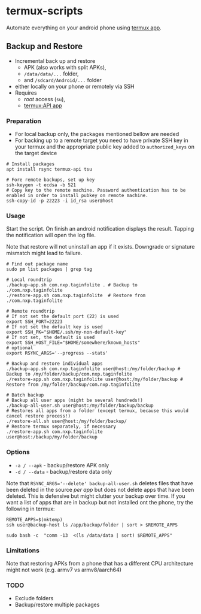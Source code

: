 termux-scripts
====

Automate everything on your android phone using [termux app](https://github.com/termux/termux-app).

## Backup and Restore

* Incremental back up and restore 
  * APK (also works with split APKs), 
  * `/data/data/...` folder,
  * and `/sdcard/Android/...` folder
* either locally on your phone or remotely via SSH 
* Requires 
  * *root* access (`su`),
  * [termux:API app](https://github.com/termux/termux-api)

### Preparation

* For local backup only, the packages mentioned bellow are needed
* For backing up to a remote target you need to have private SSH key in your termux and the appropriate public key added 
  to `authorized_keys` on the target device

```shell
# Install packages
apt install rsync termux-api tsu

# Fore remote backups, set up key
ssh-keygen -t ecdsa -b 521
# Copy key to the remote machine. Password authentication has to be enabled in order to install pubkey on remote machine.
ssh-copy-id -p 22223 -i id_rsa user@host
```

### Usage

Start the script.
On finish an android notification displays the result.
Tapping the notification will open the log file.

Note that restore will not uninstall an app if it exists. Downgrade or signature mismatch might lead to failure.

```shell
# Find out package name
sudo pm list packages | grep tag

# Local roundtrip
./backup-app.sh com.nxp.taginfolite . # Backup to ./com.nxp.taginfolite
./restore-app.sh com.nxp.taginfolite  # Restore from ./com.nxp.taginfolite

# Remote roundtrip
# If not set the default port (22) is used
export SSH_PORT=22223
# If not set the default key is used
export SSH_PK="$HOME/.ssh/my-non-default-key"
# If not set, the default is used
export SSH_HOST_FILE="$HOME/somewhere/known_hosts"
# optional
export RSYNC_ARGS='--progress --stats'

# Backup and restore individual apps
./backup-app.sh com.nxp.taginfolite user@host:/my/folder/backup # Backup to /my/folder/backup/com.nxp.taginfolite
./restore-app.sh com.nxp.taginfolite user@host:/my/folder/backup # Restore from /my/folder/backup/com.nxp.taginfolite

# Batch backup
# Backup all user apps (might be several hundreds!)
./backup-all-user.sh user@host:/my/folder/backup/backup
# Restores all apps from a folder (except termux, because this would cancel restore process!)
./restore-all.sh user@host:/my/folder/backup/
# Restore termux separately, if necessary
./restore-app.sh com.nxp.taginfolite user@host:/backup/my/folder/backup
```

### Options

* `-a / --apk` - backup/restore APK only
* `-d / --data` - backup/restore data only

Note that `RSYNC_ARGS='--delete' backup-all-user.sh` deletes files that have been deleted in the source *per app* but 
does not delete apps that have been deleted. This is defensive but might clutter your backup over time.
If you want a list of apps that are in backup but not installed ont the phone, try the following in termux:

```shell
REMOTE_APPS=$(mktemp)
ssh user@backup-host ls /app/backup/folder | sort > $REMOTE_APPS

sudo bash -c  "comm -13  <(ls /data/data | sort) $REMOTE_APPS"
```

### Limitations

Note that restoring APKs from a phone that has a different CPU architecture might not work (e.g. armv7 vs armv8/aarch64)

### TODO
* Exclude folders
* Backup/restore multiple packages
